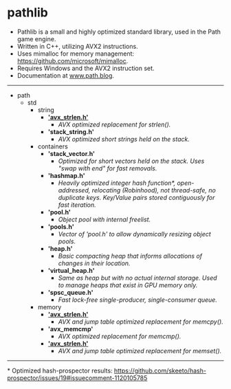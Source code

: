 # pathlib

* Pathlib is a small and highly optimized standard library, used in the Path game engine.
* Written in C++, utilizing AVX2 instructions.
* Uses mimalloc for memory management: https://github.com/microsoft/mimalloc.
* Requires Windows and the AVX2 instruction set.
* Documentation at www.path.blog.

---------------------------

- path
  - std
    - string
      - <b>['avx_strlen.h'](https://path.blog/docs/strlen.html)</b>
        - <i>AVX optimized replacement for strlen().</i>
      - <b>'stack_string.h'</b>
        - <i>AVX optimized short strings held on the stack.</i>
    - containers
      - <b>'stack_vector.h'</b>
        - <i>Optimized for short vectors held on the stack. Uses "swap with end" for fast removals.</b></i>
      - <b>'hashmap.h'</b>
        - <i>Heavily optimized integer hash function*, open-addressed, relocating (Robinhood), not thread-safe, no duplicate keys. Key/Value pairs stored contiguously for fast iteration.</i>
      - <b>'pool.h'</b>
        - <i>Object pool with internal freelist.</i>
      - <b>'pools.h'</b>
        - <i>Vector of 'pool.h' to allow dynamically resizing object pools.</i>
      - <b>'heap.h'</b>
        - <i>Basic compacting heap that informs allocations of changes in their location.</i>
      - <b>'virtual_heap.h'</b>
        - <i>Same as heap but with no actual internal storage. Used to manage heaps that exist in GPU memory only.</i>
      - <b>'spsc_queue.h'</b>
        - <i>Fast lock-free single-producer, single-consumer queue.</i>
    - memory
      - <b>['avx_strlen.h'](https://path.blog/docs/memcpy.html)</b>
        - <i>AVX and jump table optimized replacement for memcpy().</i>
      - <b>'avx_memcmp'</b>
        - <i>AVX optimized replacement for memcmp().</i>
      - <b>['avx_strlen.h'](https://path.blog/docs/memset.html)</b>
        - <i>AVX and jump table optimized replacement for memset().</i>

---------------------------

\* Optimized hash-prospector results: https://github.com/skeeto/hash-prospector/issues/19#issuecomment-1120105785
